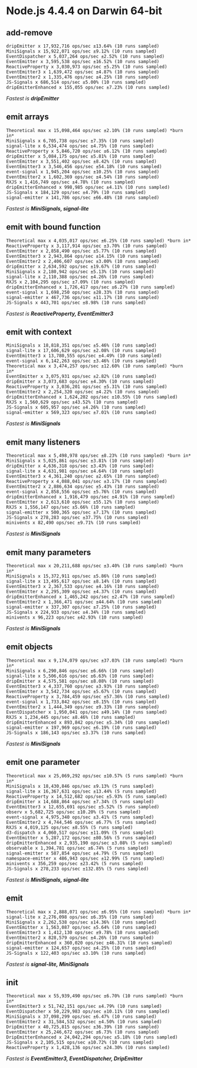 # Node.js 4.4.4 on Darwin 64-bit

## add-remove

    dripEmitter x 17,932,716 ops/sec ±13.64% (10 runs sampled)
    MiniSignals x 15,922,071 ops/sec ±9.12% (10 runs sampled)
    EventDispatcher x 5,037,264 ops/sec ±2.52% (10 runs sampled)
    EventEmitter x 3,595,538 ops/sec ±16.52% (10 runs sampled)
    ReactiveProperty x 3,030,973 ops/sec ±5.25% (10 runs sampled)
    EventEmitter3 x 1,639,472 ops/sec ±4.87% (10 runs sampled)
    EventEmitter2 x 1,335,476 ops/sec ±4.25% (10 runs sampled)
    JS-Signals x 686,514 ops/sec ±5.00% (10 runs sampled)
    dripEmitterEnhanced x 155,055 ops/sec ±7.23% (10 runs sampled)

*Fastest is __dripEmitter__*

## emit arrays

    Theoretical max x 15,098,464 ops/sec ±2.10% (10 runs sampled) *burn in*
    MiniSignals x 6,705,738 ops/sec ±7.35% (10 runs sampled)
    signal-lite x 6,534,474 ops/sec ±4.75% (10 runs sampled)
    ReactiveProperty x 5,846,720 ops/sec ±6.12% (10 runs sampled)
    dripEmitter x 5,084,175 ops/sec ±5.81% (10 runs sampled)
    EventEmitter x 3,551,402 ops/sec ±8.42% (10 runs sampled)
    EventEmitter3 x 3,546,456 ops/sec ±54.18% (10 runs sampled)
    event-signal x 1,945,204 ops/sec ±10.25% (10 runs sampled)
    EventEmitter2 x 1,602,369 ops/sec ±4.54% (10 runs sampled)
    RXJS x 1,416,749 ops/sec ±4.78% (10 runs sampled)
    dripEmitterEnhanced x 998,985 ops/sec ±4.11% (10 runs sampled)
    JS-Signals x 184,129 ops/sec ±4.79% (10 runs sampled)
    signal-emitter x 141,786 ops/sec ±66.48% (10 runs sampled)

*Fastest is __MiniSignals, signal-lite__*

## emit with bound function

    Theoretical max x 4,035,017 ops/sec ±6.25% (10 runs sampled) *burn in*
    ReactiveProperty x 3,117,914 ops/sec ±3.70% (10 runs sampled)
    EventEmitter x 2,858,490 ops/sec ±5.77% (10 runs sampled)
    EventEmitter3 x 2,943,864 ops/sec ±14.15% (10 runs sampled)
    EventEmitter2 x 2,406,607 ops/sec ±3.00% (10 runs sampled)
    dripEmitter x 2,634,592 ops/sec ±19.67% (10 runs sampled)
    MiniSignals x 2,180,942 ops/sec ±5.13% (10 runs sampled)
    signal-lite x 2,110,388 ops/sec ±4.26% (10 runs sampled)
    RXJS x 2,104,295 ops/sec ±7.09% (10 runs sampled)
    dripEmitterEnhanced x 1,726,417 ops/sec ±6.27% (10 runs sampled)
    event-signal x 1,698,250 ops/sec ±28.33% (10 runs sampled)
    signal-emitter x 467,736 ops/sec ±11.17% (10 runs sampled)
    JS-Signals x 443,701 ops/sec ±8.98% (10 runs sampled)

*Fastest is __ReactiveProperty, EventEmitter3__*

## emit with context

    MiniSignals x 18,818,351 ops/sec ±5.46% (10 runs sampled)
    signal-lite x 17,606,629 ops/sec ±2.08% (10 runs sampled)
    EventEmitter3 x 13,780,555 ops/sec ±4.49% (10 runs sampled)
    event-signal x 6,142,263 ops/sec ±3.46% (10 runs sampled)
    Theoretical max x 3,474,257 ops/sec ±12.60% (10 runs sampled) *burn in*
    EventEmitter x 3,075,931 ops/sec ±2.82% (10 runs sampled)
    dripEmitter x 3,073,683 ops/sec ±4.30% (10 runs sampled)
    ReactiveProperty x 3,036,201 ops/sec ±5.31% (10 runs sampled)
    EventEmitter2 x 2,254,320 ops/sec ±4.22% (10 runs sampled)
    dripEmitterEnhanced x 1,624,202 ops/sec ±10.55% (10 runs sampled)
    RXJS x 1,560,629 ops/sec ±43.52% (10 runs sampled)
    JS-Signals x 605,957 ops/sec ±4.26% (10 runs sampled)
    signal-emitter x 569,323 ops/sec ±7.01% (10 runs sampled)

*Fastest is __MiniSignals__*

## emit many listeners

    Theoretical max x 5,498,978 ops/sec ±8.23% (10 runs sampled) *burn in*
    MiniSignals x 5,025,861 ops/sec ±3.81% (10 runs sampled)
    dripEmitter x 4,636,318 ops/sec ±3.43% (10 runs sampled)
    signal-lite x 4,631,981 ops/sec ±4.64% (10 runs sampled)
    EventEmitter3 x 4,361,240 ops/sec ±2.65% (10 runs sampled)
    ReactiveProperty x 4,088,041 ops/sec ±3.17% (10 runs sampled)
    EventEmitter2 x 2,886,634 ops/sec ±5.43% (10 runs sampled)
    event-signal x 2,858,556 ops/sec ±5.76% (10 runs sampled)
    dripEmitterEnhanced x 1,916,479 ops/sec ±4.91% (10 runs sampled)
    EventEmitter x 2,613,610 ops/sec ±55.12% (10 runs sampled)
    RXJS x 1,556,147 ops/sec ±5.66% (10 runs sampled)
    signal-emitter x 500,365 ops/sec ±7.17% (10 runs sampled)
    JS-Signals x 278,283 ops/sec ±37.75% (10 runs sampled)
    minivents x 82,490 ops/sec ±9.71% (10 runs sampled)

*Fastest is __MiniSignals__*

## emit many parameters

    Theoretical max x 20,211,688 ops/sec ±3.40% (10 runs sampled) *burn in*
    MiniSignals x 15,372,911 ops/sec ±5.86% (10 runs sampled)
    signal-lite x 13,495,617 ops/sec ±8.14% (10 runs sampled)
    EventEmitter3 x 2,367,533 ops/sec ±4.16% (10 runs sampled)
    EventEmitter x 2,295,309 ops/sec ±4.37% (10 runs sampled)
    dripEmitterEnhanced x 1,465,242 ops/sec ±2.47% (10 runs sampled)
    EventEmitter2 x 1,366,471 ops/sec ±44.64% (10 runs sampled)
    signal-emitter x 337,307 ops/sec ±7.25% (10 runs sampled)
    JS-Signals x 224,933 ops/sec ±4.34% (10 runs sampled)
    minivents x 96,223 ops/sec ±42.93% (10 runs sampled)

*Fastest is __MiniSignals__*

## emit objects

    Theoretical max x 9,174,079 ops/sec ±37.03% (10 runs sampled) *burn in*
    MiniSignals x 6,290,846 ops/sec ±6.66% (10 runs sampled)
    signal-lite x 5,506,616 ops/sec ±6.63% (10 runs sampled)
    dripEmitter x 4,575,581 ops/sec ±8.08% (10 runs sampled)
    EventEmitter3 x 4,337,760 ops/sec ±3.93% (10 runs sampled)
    EventEmitter x 3,542,734 ops/sec ±5.67% (10 runs sampled)
    ReactiveProperty x 3,784,459 ops/sec ±57.36% (10 runs sampled)
    event-signal x 1,733,842 ops/sec ±8.15% (10 runs sampled)
    EventEmitter2 x 1,444,349 ops/sec ±9.33% (10 runs sampled)
    EventDispatcher x 1,950,041 ops/sec ±49.14% (10 runs sampled)
    RXJS x 1,234,445 ops/sec ±8.46% (10 runs sampled)
    dripEmitterEnhanced x 893,842 ops/sec ±5.34% (10 runs sampled)
    signal-emitter x 197,969 ops/sec ±6.19% (10 runs sampled)
    JS-Signals x 186,143 ops/sec ±3.37% (10 runs sampled)

*Fastest is __MiniSignals__*

## emit one parameter

    Theoretical max x 25,069,292 ops/sec ±10.57% (5 runs sampled) *burn in*
    MiniSignals x 18,430,846 ops/sec ±9.13% (5 runs sampled)
    signal-lite x 16,367,631 ops/sec ±13.44% (5 runs sampled)
    ReactiveProperty x 14,512,682 ops/sec ±5.93% (5 runs sampled)
    dripEmitter x 14,688,864 ops/sec ±7.34% (5 runs sampled)
    EventEmitter3 x 12,655,691 ops/sec ±5.52% (5 runs sampled)
    observ x 5,682,725 ops/sec ±10.20% (5 runs sampled)
    event-signal x 4,975,340 ops/sec ±3.41% (5 runs sampled)
    EventEmitter2 x 4,744,546 ops/sec ±6.77% (5 runs sampled)
    RXJS x 4,019,125 ops/sec ±8.55% (5 runs sampled)
    d3-dispatch x 4,060,517 ops/sec ±11.09% (5 runs sampled)
    EventEmitter x 5,287,172 ops/sec ±80.56% (5 runs sampled)
    dripEmitterEnhanced x 2,935,190 ops/sec ±3.08% (5 runs sampled)
    observable x 1,394,781 ops/sec ±6.74% (5 runs sampled)
    signal-emitter x 587,854 ops/sec ±4.79% (5 runs sampled)
    namespace-emitter x 486,943 ops/sec ±12.99% (5 runs sampled)
    minivents x 356,259 ops/sec ±23.42% (5 runs sampled)
    JS-Signals x 278,233 ops/sec ±132.85% (5 runs sampled)

*Fastest is __MiniSignals, signal-lite__*

## emit

    Theoretical max x 2,888,071 ops/sec ±6.95% (10 runs sampled) *burn in*
    signal-lite x 2,276,098 ops/sec ±6.35% (10 runs sampled)
    MiniSignals x 2,262,538 ops/sec ±14.36% (10 runs sampled)
    EventEmitter x 1,563,087 ops/sec ±5.64% (10 runs sampled)
    EventEmitter3 x 1,412,130 ops/sec ±9.78% (10 runs sampled)
    EventEmitter2 x 828,579 ops/sec ±4.26% (10 runs sampled)
    dripEmitterEnhanced x 360,020 ops/sec ±46.31% (10 runs sampled)
    signal-emitter x 124,657 ops/sec ±4.25% (10 runs sampled)
    JS-Signals x 122,403 ops/sec ±3.10% (10 runs sampled)

*Fastest is __signal-lite, MiniSignals__*

## init

    Theoretical max x 55,939,490 ops/sec ±6.70% (10 runs sampled) *burn in*
    EventEmitter3 x 51,742,151 ops/sec ±4.79% (10 runs sampled)
    EventDispatcher x 50,229,983 ops/sec ±10.11% (10 runs sampled)
    MiniSignals x 37,098,299 ops/sec ±6.47% (10 runs sampled)
    EventEmitter2 x 31,584,532 ops/sec ±4.50% (10 runs sampled)
    DripEmitter x 40,725,815 ops/sec ±36.39% (10 runs sampled)
    EventEmitter x 25,246,672 ops/sec ±6.73% (10 runs sampled)
    DripEmitterEnhanced x 24,042,294 ops/sec ±5.18% (10 runs sampled)
    JS-Signals x 2,105,515 ops/sec ±10.72% (10 runs sampled)
    ReactiveProperty x 1,428,136 ops/sec ±24.30% (10 runs sampled)

*Fastest is __EventEmitter3, EventDispatcher, DripEmitter__*
